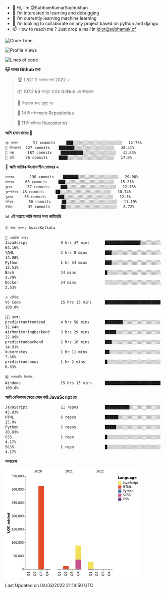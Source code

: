 - 👋 Hi, I’m @SubhamKumarSadhukhan
- 👀 I’m interested in learning and debugging
- 🌱 I’m currently learning machine learning
- 💞️ I’m looking to collaborate on any project based on python and django
- 📫 How to reach me ?
      Just drop a mail in idiot@subhamsk.cf

<!---
SubhamKumarSadhukhan/SubhamKumarSadhukhan is a ✨ special ✨ repository because its `README.md` (this file) appears on your GitHub profile.
You can click the Preview link to take a look at your changes.
--->


<!--START_SECTION:waka-->
![Code Time](http://img.shields.io/badge/Code%20Time-224%20hrs%209%20mins-blue)

![Profile Views](http://img.shields.io/badge/%E0%A6%AA%E0%A7%8D%E0%A6%B0%E0%A7%8B%E0%A6%AB%E0%A6%BE%E0%A6%87%E0%A6%B2%20%E0%A6%A6%E0%A6%B0%E0%A7%8D%E0%A6%B6%E0%A6%A8-5-blue)

![Lines of code](https://img.shields.io/badge/%E0%A6%B9%E0%A7%8D%E0%A6%AF%E0%A6%BE%E0%A6%B2%E0%A7%8B%20%E0%A6%93%E0%A6%AF%E0%A6%BC%E0%A6%BE%E0%A6%B0%E0%A7%8D%E0%A6%B2%E0%A7%8D%E0%A6%A1%20%E0%A6%A5%E0%A7%87%E0%A6%95%E0%A7%87%20%E0%A6%86%E0%A6%AE%E0%A6%BF%20%E0%A6%B2%E0%A6%BF%E0%A6%96%E0%A7%87%E0%A6%9B%E0%A6%BF-445%20Thousand%20%E0%A6%95%E0%A7%8B%E0%A6%A1%E0%A7%87%E0%A6%B0%20%E0%A6%B2%E0%A6%BE%E0%A6%87%E0%A6%A8-blue)

**🐱 আমার Github তথ্য** 

> 🏆 1,821 টি অবদান সাল 2022 এ
 > 
> 📦 107.2 kB ব্যবহৃত হয়েছে GitHub এর স্টরেজের 
 > 
> 🚫 নিয়োগের জন্য প্রস্তুত নয়
 > 
> 📜 14 টি সর্বসাধারণের Repositories 
 > 
> 🔑 11 টি ব্যক্তিগত Repositories  
 > 
**আমি হলাম রাতের 🦉** 

```text
🌞 সকাল       57 commits     ███░░░░░░░░░░░░░░░░░░░░░░   12.75% 
🌆 দিনেরবেলা  127 commits    ███████░░░░░░░░░░░░░░░░░░   28.41% 
🌃 সন্ধা      187 commits    ██████████░░░░░░░░░░░░░░░   41.83% 
🌙 রাত্রি     76 commits     ████░░░░░░░░░░░░░░░░░░░░░   17.0%

```
📅 **আমি সর্বাধিক উৎপাদনশীল সোমবার এ** 

```text
সোমবার       130 commits    ███████░░░░░░░░░░░░░░░░░░   29.08% 
মঙ্গলবার     68 commits     ███░░░░░░░░░░░░░░░░░░░░░░   15.21% 
বুধবার       57 commits     ███░░░░░░░░░░░░░░░░░░░░░░   12.75% 
বৃহস্পতিবার  48 commits     ██░░░░░░░░░░░░░░░░░░░░░░░   10.74% 
শুক্রবার     55 commits     ███░░░░░░░░░░░░░░░░░░░░░░   12.3% 
শনিবার       50 commits     ██░░░░░░░░░░░░░░░░░░░░░░░   11.19% 
রবিবার       39 commits     ██░░░░░░░░░░░░░░░░░░░░░░░   8.72%

```


📊 **এই সপ্তাহে আমি আমার সময় কাটিয়েছি** 

```text
⌚︎ সময় অঞ্চল: Asia/Kolkata

💬 প্রোগ্রামিং ভাষা: 
JavaScript               9 hrs 47 mins       ████████████████░░░░░░░░░   64.16% 
YAML                     2 hrs 8 mins        ███░░░░░░░░░░░░░░░░░░░░░░   14.08% 
Python                   1 hr 54 mins        ███░░░░░░░░░░░░░░░░░░░░░░   12.51% 
Bash                     34 mins             █░░░░░░░░░░░░░░░░░░░░░░░░   3.79% 
Docker                   24 mins             ░░░░░░░░░░░░░░░░░░░░░░░░░   2.63%

🔥 এডিটর: 
VS Code                  15 hrs 15 mins      █████████████████████████   100.0%

🐱‍💻 প্রকল্ম: 
predictramfrontend       4 hrs 58 mins       ████████░░░░░░░░░░░░░░░░░   32.64% 
AirMonitoringBackend     3 hrs 29 mins       █████░░░░░░░░░░░░░░░░░░░░   22.89% 
predictrambackend        2 hrs 16 mins       ███░░░░░░░░░░░░░░░░░░░░░░   14.91% 
kubernetes               1 hr 11 mins        ██░░░░░░░░░░░░░░░░░░░░░░░   7.86% 
predictram-news          1 hr 2 mins         █░░░░░░░░░░░░░░░░░░░░░░░░   6.83%

💻 অপারেটিং সিস্টেম: 
Windows                  15 hrs 15 mins      █████████████████████████   100.0%

```

**আমি বেশিরভাগ ক্ষেত্রে কোড করি JavaScript তে** 

```text
JavaScript               11 repos            ███████████░░░░░░░░░░░░░░   45.83% 
HTML                     6 repos             ██████░░░░░░░░░░░░░░░░░░░   25.0% 
Python                   5 repos             █████░░░░░░░░░░░░░░░░░░░░   20.83% 
CSS                      1 repo              █░░░░░░░░░░░░░░░░░░░░░░░░   4.17% 
SCSS                     1 repo              █░░░░░░░░░░░░░░░░░░░░░░░░   4.17%

```


**সময়রেখা**

![Chart not found](https://raw.githubusercontent.com/SubhamKumarSadhukhan/SubhamKumarSadhukhan/main/charts/bar_graph.png) 


 Last Updated on 04/03/2022 21:14:50 UTC
<!--END_SECTION:waka-->

